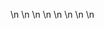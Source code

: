 

















































\n
\n
\n
\n
\n
\n
\n
\n




































































































































































































































































































































